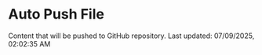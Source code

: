 # Auto Push File

Content that will be pushed to GitHub repository.
Last updated: 07/09/2025, 02:02:35 AM